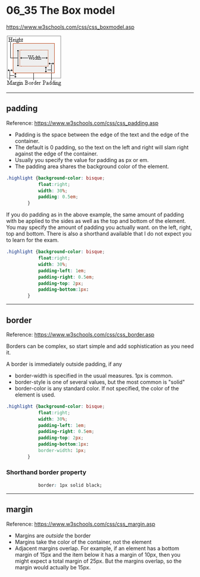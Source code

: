 # 06_35 The Box model

https://www.w3schools.com/css/css_boxmodel.asp

![Box Model](box.gif)

---

## padding

Reference: https://www.w3schools.com/css/css_padding.asp 

* Padding is the space between the edge of the text and the edge of the container.
* The default is 0 padding, so the text on the left and right will slam right against the edge of the container.
* Usually you specify the value for padding as px or em.
* The padding area shares the background color of the element.

```css
.highlight {background-color: bisque;
            float:right;
            width: 30%;
            padding: 0.5em;
        }
```

If you do padding as in the above example, the same amount of padding with be applied to the sides as well as the top and bottom of the element.  You may specify the amount of padding you actually want. on the left, right, top and bottom.  There is also a shorthand available that I do not expect you to learn for the exam.

```css
.highlight {background-color: bisque;
            float:right;
            width: 30%;
            padding-left: 1em;
            padding-right: 0.5em;
            padding-top: 2px;
            padding-bottom:1px:
        }
```

---

## border

Reference: https://www.w3schools.com/css/css_border.asp

Borders can be complex, so start simple and add sophistication as you need it.

A border is immediately outside padding, if any

* border-width is specified in the usual measures.  1px is common.
* border-style is one of several values, but the most common is "solid"
* border-color is any standard color.  If not specified, the color of the element is used.

```css
.highlight {background-color: bisque;
            float:right;
            width: 30%;
            padding-left: 1em;
            padding-right: 0.5em;
            padding-top: 2px;
            padding-bottom:1px:
            border-width: 1px;
        }
```
### Shorthand border property

```css
            border: 1px solid black;
```
---

## margin

Reference: https://www.w3schools.com/css/css_margin.asp

* Margins are *outside* the border
* Margins take the color of the container, not the element
* Adjacent margins overlap.  For example, if an element has a bottom margin of 15px and the item below it has a margin of 10px, then you might expect a total margin of 25px.  But the margins overlap, so the margin would actually be 15px.  

